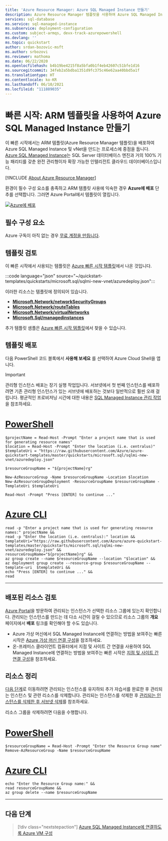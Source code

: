 ```yaml
---
title: 'Azure Resource Manager: Azure SQL Managed Instance 만들기'
description: Azure Resource Manager 템플릿을 사용하여 Azure SQL Managed Instance를 만드는 방법을 알아봅니다.
services: sql-database
ms.service: sql-managed-instance
ms.subservice: deployment-configuration
ms.custom: subject-armqs, devx-track-azurepowershell
ms.devlang: ''
ms.topic: quickstart
author: srdan-bozovic-msft
ms.author: srbozovi
ms.reviewer: mathoma
ms.date: 06/22/2020
ms.openlocfilehash: b4b19be4215f8a5bfa0b1f4eb42607c51bfe1d16
ms.sourcegitcommit: 34feb2a5bdba1351d9fc375c46e62aa40bbd5a1f
ms.translationtype: HT
ms.contentlocale: ko-KR
ms.lasthandoff: 06/10/2021
ms.locfileid: "111889035"
---
```

# <a name="quickstart-create-an-azure-sql-managed-instance-using-an-arm-template"></a>빠른 시작: ARM 템플릿을 사용하여 Azure SQL Managed Instance 만들기

이 빠른 시작에서는 ARM 템플릿(Azure Resource Manager 템플릿)을 배포하여 Azure SQL Managed Instance 및 vNet을 만드는 프로세스에 중점을 둡니다. [Azure SQL Managed Instance](sql-managed-instance-paas-overview.md)는 SQL Server 데이터베이스 엔진과 거의 100% 기능 패리티를 갖춘 완전 관리형이자 확장 가능한 인텔리전트 클라우드 데이터베이스입니다.

[!INCLUDE [About Azure Resource Manager](../../../includes/resource-manager-quickstart-introduction.md)]

환경이 필수 구성 요소를 충족하고 ARM 템플릿 사용에 익숙한 경우 **Azure에 배포** 단추를 선택합니다. 그러면 Azure Portal에서 템플릿이 열립니다.

[![Azure에 배포](../../media/template-deployments/deploy-to-azure.svg)](https://portal.azure.com/#create/Microsoft.Template/uri/https%3A%2F%2Fraw.githubusercontent.com%2FAzure%2Fazure-quickstart-templates%2Fmaster%2Fquickstarts%2Fmicrosoft.sql%2Fsqlmi-new-vnet%2Fazuredeploy.json)

## <a name="prerequisites"></a>필수 구성 요소

Azure 구독이 아직 없는 경우 [무료 계정을 만듭니다](https://azure.microsoft.com/free/).

## <a name="review-the-template"></a>템플릿 검토

이 빠른 시작에서 사용되는 템플릿은 [Azure 빠른 시작 템플릿](https://azure.microsoft.com/resources/templates/sqlmi-new-vnet/)에서 나온 것입니다.

:::code language="json" source="~/quickstart-templates/quickstarts/microsoft.sql/sqlmi-new-vnet/azuredeploy.json":::

이러한 리소스는 템플릿에 정의되어 있습니다.

- [**Microsoft.Network/networkSecurityGroups**](/azure/templates/microsoft.Network/networkSecurityGroups)
- [**Microsoft.Network/routeTables**](/azure/templates/microsoft.Network/routeTables)
- [**Microsoft.Network/virtualNetworks**](/azure/templates/microsoft.Network/virtualNetworks)
- [**Microsoft.Sql/managedinstances**](/azure/templates/microsoft.sql/managedinstances)

추가 템플릿 샘플은 [Azure 빠른 시작 템플릿](https://azure.microsoft.com/resources/templates/?resourceType=Microsoft.Sql&pageNumber=1&sort=Popular)에서 찾을 수 있습니다.

## <a name="deploy-the-template"></a>템플릿 배포

다음 PowerShell 코드 블록에서 **사용해 보세요** 를 선택하여 Azure Cloud Shell을 엽니다.

> [!IMPORTANT]
> 관리형 인스턴스 배포는 장기 실행 작업입니다. 서브넷에서 첫 번째 인스턴스를 배포하려면 기존 관리형 인스턴스가 있는 서브넷에 배포하는 것보다 일반적으로 훨씬 오래 걸립니다. 평균적인 프로비저닝 시간에 대한 내용은 [SQL Managed Instance 관리 작업](sql-managed-instance-paas-overview.md#management-operations)을 참조하세요.

# <a name="powershell"></a>[PowerShell](#tab/azure-powershell)

```azurepowershell-interactive
$projectName = Read-Host -Prompt "Enter a project name that is used for generating resource names"
$location = Read-Host -Prompt "Enter the location (i.e. centralus)"
$templateUri = "https://raw.githubusercontent.com/Azure/azure-quickstart-templates/master/quickstarts/microsoft.sql/sqlmi-new-vnet/azuredeploy.json"

$resourceGroupName = "${projectName}rg"

New-AzResourceGroup -Name $resourceGroupName -Location $location
New-AzResourceGroupDeployment -ResourceGroupName $resourceGroupName -TemplateUri $templateUri

Read-Host -Prompt "Press [ENTER] to continue ..."
```

# <a name="azure-cli"></a>[Azure CLI](#tab/azure-cli)

```azurecli-interactive
read -p "Enter a project name that is used for generating resource names:" projectName &&
read -p "Enter the location (i.e. centralus):" location &&
templateUri="https://raw.githubusercontent.com/Azure/azure-quickstart-templates/master/quickstarts/microsoft.sql/sqlmi-new-vnet/azuredeploy.json" &&
resourceGroupName="${projectName}rg" &&
az group create --name $resourceGroupName --location "$location" &&
az deployment group create --resource-group $resourceGroupName --template-uri  $templateUri &&
echo "Press [ENTER] to continue ..." &&
read
```

---

## <a name="review-deployed-resources"></a>배포된 리소스 검토

[Azure Portal](https://portal.azure.com/#blade/HubsExtension/BrowseResourceGroups)을 방문하여 관리되는 인스턴스가 선택한 리소스 그룹에 있는지 확인합니다. 관리되는 인스턴스를 만드는 데 다소 시간이 걸릴 수 있으므로 리소스 그룹의 **개요** 페이지에서 **배포** 링크를 확인해야 할 수도 있습니다.

- Azure 가상 머신에서 SQL Managed Instance에 연결하는 방법을 보여주는 빠른 시작은 [Azure 가상 머신 연결 구성](connect-vm-instance-configure.md)을 참조하세요.
- 온-프레미스 클라이언트 컴퓨터에서 지점 및 사이트 간 연결을 사용하여 SQL Managed Instance에 연결하는 방법을 보여주는 빠른 시작은 [지점 및 사이트 간 연결 구성](point-to-site-p2s-configure.md)을 참조하세요.

## <a name="clean-up-resources"></a>리소스 정리

[다음 단계](#next-steps)로 이동하려면 관리되는 인스턴스를 유지하되 추가 자습서를 완료한 후 관리되는 인스턴스 및 관련 리소스를 삭제합니다. 관리되는 인스턴스를 삭제한 후 [관리되는 인스턴스를 삭제한 후 서브넷 삭제](virtual-cluster-delete.md)를 참조하세요.


리소스 그룹을 삭제하려면 다음을 수행합니다.

# <a name="powershell"></a>[PowerShell](#tab/azure-powershell)

```azurepowershell-interactive
$resourceGroupName = Read-Host -Prompt "Enter the Resource Group name"
Remove-AzResourceGroup -Name $resourceGroupName
```

# <a name="azure-cli"></a>[Azure CLI](#tab/azure-cli)

```azurecli-interactive
echo "Enter the Resource Group name:" &&
read resourceGroupName &&
az group delete --name $resourceGroupName
```

---

## <a name="next-steps"></a>다음 단계

> [!div class="nextstepaction"]
> [Azure SQL Managed Instance에 연결하도록 Azure VM 구성](connect-vm-instance-configure.md)
